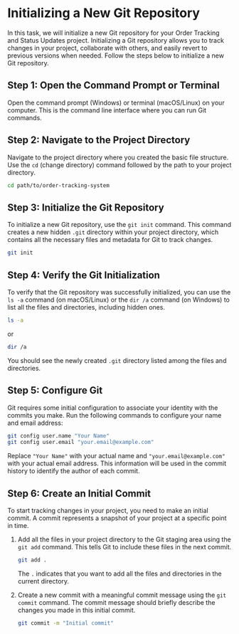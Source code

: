 # Initializing a New Git Repository

In this task, we will initialize a new Git repository for your Order Tracking and Status Updates project. Initializing a Git repository allows you to track changes in your project, collaborate with others, and easily revert to previous versions when needed. Follow the steps below to initialize a new Git repository.

## Step 1: Open the Command Prompt or Terminal

Open the command prompt (Windows) or terminal (macOS/Linux) on your computer. This is the command line interface where you can run Git commands.

## Step 2: Navigate to the Project Directory

Navigate to the project directory where you created the basic file structure. Use the `cd` (change directory) command followed by the path to your project directory.

```bash
cd path/to/order-tracking-system
```

## Step 3: Initialize the Git Repository

To initialize a new Git repository, use the `git init` command. This command creates a new hidden `.git` directory within your project directory, which contains all the necessary files and metadata for Git to track changes.

```bash
git init
```

## Step 4: Verify the Git Initialization

To verify that the Git repository was successfully initialized, you can use the `ls -a` command (on macOS/Linux) or the `dir /a` command (on Windows) to list all the files and directories, including hidden ones.

```bash
ls -a
```

or

```bash
dir /a
```

You should see the newly created `.git` directory listed among the files and directories.

## Step 5: Configure Git

Git requires some initial configuration to associate your identity with the commits you make. Run the following commands to configure your name and email address:

```bash
git config user.name "Your Name"
git config user.email "your.email@example.com"
```

Replace `"Your Name"` with your actual name and `"your.email@example.com"` with your actual email address. This information will be used in the commit history to identify the author of each commit.

## Step 6: Create an Initial Commit

To start tracking changes in your project, you need to make an initial commit. A commit represents a snapshot of your project at a specific point in time.

1. Add all the files in your project directory to the Git staging area using the `git add` command. This tells Git to include these files in the next commit.

    ```bash
    git add .
    ```
    
    The `.` indicates that you want to add all the files and directories in the current directory.

2. Create a new commit with a meaningful commit message using the `git commit` command. The commit message should briefly describe the changes you made in this initial commit.

    ```bash
    git commit -m "Initial commit"
    ```

